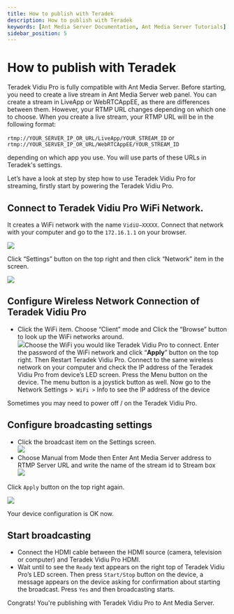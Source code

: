 ```yaml
---
title: How to publish with Teradek 
description: How to publish with Teradek
keywords: [Ant Media Server Documentation, Ant Media Server Tutorials]
sidebar_position: 5
---
```


# How to publish with Teradek

Teradek Vidiu Pro is fully compatible with Ant Media Server. Before starting, you need to create a live stream in Ant Media Server web panel. You can create a stream in LiveApp or WebRTCAppEE, as there are differences between them. However, your RTMP URL changes depending on which one to choose. When you create a live stream, your RTMP URL will be in the following format:

```rtmp://YOUR_SERVER_IP_OR_URL/LiveApp/YOUR_STREAM_ID``` or ```rtmp://YOUR_SERVER_IP_OR_URL/WebRTCAppEE/YOUR_STREAM_ID```

depending on which app you use. You will use parts of these URLs in Teradek's settings.

Let’s have a look at step by step how to use Teradek Vidiu Pro for streaming, firstly start by powering the Teradek Vidiu Pro.

## Connect to Teradek Vidiu Pro WiFi Network.

It creates a WiFi network with the name ```VidiU−XXXXX```. Connect that network with your computer and go to the ```172.16.1.1``` on your browser.

![](@site/static/img/vidiu_pro_console.png)

Click “Settings” button on the top right and then click “Network” item in the screen.

![](@site/static/img/configure_vidiu_network_button.png)

## Configure Wireless Network Connection of Teradek Vidiu Pro

*   Click the WiFi item. Choose “Client” mode and Click the “Browse” button to look up the WiFi networks around.  
    ![](@site/static/img/set_vidiu_pro_wifi_connectivity.png)Choose the WiFi you would like Teradek Vidiu Pro to connect. Enter the password of the WiFi network and click “**Apply**” button on the top right. Then Restart Teradek Vidiu Pro. Connect to the same wireless network on your computer and check the IP address of the Teradek Vidiu Pro from device’s LED screen. Press the Menu button on the device. The menu button is a joystick button as well. Now go to the Network Settings >` WiFi >` Info to see the IP address of the device

Sometimes you may need to power off / on the Teradek Vidiu Pro.

## Configure broadcasting settings

*   Click the broadcast item on the Settings screen.  
    ![](@site/static/img/configure_broadcasting_settings_vidiu_pro.png)
*   Choose Manual from Mode then Enter Ant Media Server address to RTMP Server URL and write the name of the stream id to Stream box  
    ![](@site/static/img/write_ant_media_server_url_to_vidiu_pro.png)

Click ```Apply``` button on the top right again.

![](@site/static/img/apply_settings_vidiu_pro.png)  

Your device configuration is OK now.

## Start broadcasting

*   Connect the HDMI cable between the HDMI source (camera, television or computer) and Teradek Vidiu Pro HDMI.
*   Wait until to see the ```Ready``` text appears on the right top of Teradek Vidiu Pro’s LED screen. Then press ```Start/Stop``` button on the device, a message appears on the device asking for confirmation about starting the broadcast. Press ```Yes``` and then broadcasting starts.

Congrats! You're publishing with Teradek Vidiu Pro to Ant Media Server.
